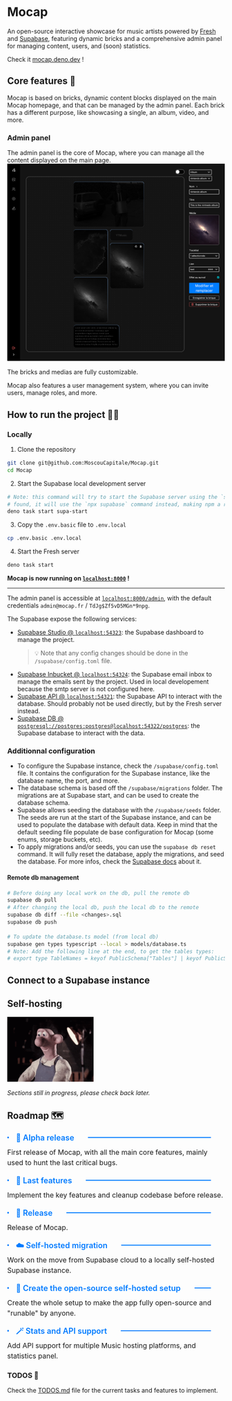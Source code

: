 # Mocap

An open-source interactive showcase for music artists powered by [Fresh](https://fresh.deno.dev) and [Supabase](https://supabase.com), featuring dynamic bricks and a comprehensive admin panel for managing content, users, and (soon) statistics.

Check it [mocap.deno.dev](https://mocap.deno.dev) !

## Core features 🚀

Mocap is based on bricks, dynamic content blocks displayed on the main Mocap homepage, and that can be managed by the admin panel.
Each brick has a different purpose, like showcasing a single, an album, video, and more.

### Admin panel
The admin panel is the core of Mocap, where you can manage all the content displayed on the main page.
![Mocap admin panel](./docs/mocap_admin_bricks.png)

The bricks and medias are fully customizable.

Mocap also features a user management system, where you can invite users, manage roles, and more.

## How to run the project 🏃‍♂

### Locally

1. Clone the repository
```Bash
git clone git@github.com:MoscouCapitale/Mocap.git
cd Mocap
```

2. Start the Supabase local development server
```Bash
# Note: this command will try to start the Supabase server using the `supabase` command. If not
# found, it will use the `npx supabase` command instead, making npm a requirement.
deno task start supa-start
```

3. Copy the `.env.basic` file to `.env.local`
```Bash
cp .env.basic .env.local
```

4. Start the Fresh server
```Bash
deno task start
```

**Mocap is now running on [`localhost:8000`](http://localhost:8000) !**

____
The admin panel is accessible at [`localhost:8000/admin`](http://localhost:8000/admin), with the default credentials `admin@mocap.fr` / `TdJg$Zf5vD5MGn*9npg`.

The Supabase expose the following services:
- [Supabase Studio @ `localhost:54323`](http://localhost:54323): the Supabase dashboard to manage the project.
  > 💡 Note that any config changes should be done in the `/supabase/config.toml` file.
- [Supabase Inbucket @ `localhost:54324`](http://localhost:54324): the Supabase email inbox to manage the emails sent by the project. Used in local developement because the smtp server is not configured here.
- [Supabase API @ `localhost:54321`](http://localhost:54321): the Supabase API to interact with the database. Should probably not be used directly, but by the Fresh server instead.
- [Supabase DB @ `postgresql://postgres:postgres@localhost:54322/postgres`](postgresql://postgres:postgres@localhost:54322/postgres): the Supabase database to interact with the data.

### Additionnal configuration

- To configure the Supabase instance, check the `/supabase/config.toml` file. It contains the configuration for the Supabase instance, like the database name, the port, and more.
- The database schema is based off the `/supabase/migrations` folder. The migrations are at Supabase start, and can be used to create the database schema.
- Supabase allows seeding the database with the `/supabase/seeds` folder. The seeds are run at the start of the Supabase instance, and can be used to populate the database with default data. Keep in mind that the default seeding file populate de base configuration for Mocap (some enums, storage buckets, etc).
- To apply migrations and/or seeds, you can use the `supabase db reset` command. It will fully reset the database, apply the migrations, and seed the database. For more infos, check the [Supabase docs](https://supabase.com/docs/reference/cli/start) about it.

#### Remote db management
```Bash
# Before doing any local work on the db, pull the remote db
supabase db pull
# After changing the local db, push the local db to the remote
supabase db diff --file <changes>.sql
supabase db push

# To update the database.ts model (from local db)
supabase gen types typescript --local > models/database.ts
# Note: Add the following line at the end, to get the tables types:
# export type TableNames = keyof PublicSchema["Tables"] | keyof PublicSchema["Views"]
```


## Connect to a Supabase instance

## Self-hosting

<img src="./docs/wallace_hammering.gif" style='width: 200px'>

_Sections still in progress, please check back later._



## Roadmap 🗺️

<div>
  <div style="display: flex; align-items: center; font-size: 0.875rem; font-weight: 600; line-height: 1.5; color: #007BFF;">
    <svg viewBox="0 0 4 4" style="margin-right: 1rem; height: 0.25rem; width: 0.25rem; flex: none;" aria-hidden="true"><circle cx="2" cy="2" r="2" fill="currentColor"></circle></svg>
    <p style="margin: 0; font-size: 1.125rem; font-weight: 600; color: #007BFF; white-space: nowrap;">
      🚧 Alpha release
    </p>
    <div style="margin: 0 2rem; height: 2px; width: 100vw; background-color: #007BFF;"></div>
  </div>
    <p style="margin-top: 0.5rem; font-size: 1rem; line-height: 1.5">
      First release of Mocap, with all the main core features, mainly used to hunt the last critical bugs.
    </p>
</div>

<div>
  <div style="display: flex; align-items: center; font-size: 0.875rem; font-weight: 600; line-height: 1.5; color: #007BFF;">
    <svg viewBox="0 0 4 4" style="margin-right: 1rem; height: 0.25rem; width: 0.25rem; flex: none;" aria-hidden="true"><circle cx="2" cy="2" r="2" fill="currentColor"></circle></svg>
    <p style="margin: 0; font-size: 1.125rem; font-weight: 600; color: #007BFF; white-space: nowrap;">
      🧹 Last features
    </p>
    <div style="margin: 0 2rem; height: 2px; width: 100vw; background-color: #007BFF;"></div>
  </div>
    <p style="margin-top: 0.5rem; font-size: 1rem; line-height: 1.5">
      Implement the key features and cleanup codebase before release.
    </p>
</div>

<div>
  <div style="display: flex; align-items: center; font-size: 0.875rem; font-weight: 600; line-height: 1.5; color: #007BFF;">
    <svg viewBox="0 0 4 4" style="margin-right: 1rem; height: 0.25rem; width: 0.25rem; flex: none;" aria-hidden="true"><circle cx="2" cy="2" r="2" fill="currentColor"></circle></svg>
    <p style="margin: 0; font-size: 1.125rem; font-weight: 600; color: #007BFF; white-space: nowrap;">
      🎉 Release
    </p>
    <div style="margin: 0 2rem; height: 2px; width: 100vw; background-color: #007BFF;"></div>
  </div>
    <p style="margin-top: 0.5rem; font-size: 1rem; line-height: 1.5">
      Release of Mocap.
    </p>
</div>


<div>
  <div style="display: flex; align-items: center; font-size: 0.875rem; font-weight: 600; line-height: 1.5; color: #007BFF;">
    <svg viewBox="0 0 4 4" style="margin-right: 1rem; height: 0.25rem; width: 0.25rem; flex: none;" aria-hidden="true"><circle cx="2" cy="2" r="2" fill="currentColor"></circle></svg>
    <p style="margin: 0; font-size: 1.125rem; font-weight: 600; color: #007BFF; white-space: nowrap;">
      ☁️ Self-hosted migration
    </p>
    <div style="margin: 0 2rem; height: 2px; width: 100vw; background-color: #007BFF;"></div>
  </div>
    <p style="margin-top: 0.5rem; font-size: 1rem; line-height: 1.5">
      Work on the move from Supabase cloud to a locally self-hosted Supabase instance.
    </p>
</div>

<div>
  <div style="display: flex; align-items: center; font-size: 0.875rem; font-weight: 600; line-height: 1.5; color: #007BFF;">
    <svg viewBox="0 0 4 4" style="margin-right: 1rem; height: 0.25rem; width: 0.25rem; flex: none;" aria-hidden="true"><circle cx="2" cy="2" r="2" fill="currentColor"></circle></svg>
    <p style="margin: 0; font-size: 1.125rem; font-weight: 600; color: #007BFF; white-space: nowrap;">
      🤝 Create the open-source self-hosted setup
    </p>
    <div style="margin: 0 2rem; height: 2px; width: 100vw; background-color: #007BFF;"></div>
  </div>
    <p style="margin-top: 0.5rem; font-size: 1rem; line-height: 1.5">
      Create the whole setup to make the app fully open-source and "runable" by anyone.
    </p>
</div>

<div>
  <div style="display: flex; align-items: center; font-size: 0.875rem; font-weight: 600; line-height: 1.5; color: #007BFF;">
    <svg viewBox="0 0 4 4" style="margin-right: 1rem; height: 0.25rem; width: 0.25rem; flex: none;" aria-hidden="true"><circle cx="2" cy="2" r="2" fill="currentColor"></circle></svg>
    <p style="margin: 0; font-size: 1.125rem; font-weight: 600; color: #007BFF; white-space: nowrap;">
      🪄 Stats and API support
    </p>
    <div style="margin: 0 2rem; height: 2px; width: 100vw; background-color: #007BFF;"></div>
  </div>
    <p style="margin-top: 0.5rem; font-size: 1rem; line-height: 1.5">
      Add API support for multiple Music hosting platforms, and statistics panel.
    </p>
</div>

### TODOS 📝
Check the [TODOS.md](TODOS.md) file for the current tasks and features to implement.